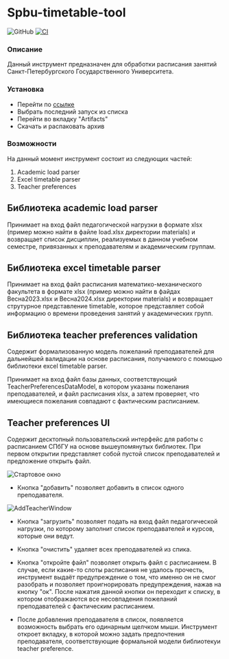 # Spbu-timetable-tool

![GitHub](https://img.shields.io/github/license/sayumikko/spbu-timetable-tool)
[![CI](https://github.com/sayumikko/Spbu-timetable-tool/actions/workflows/main.yml/badge.svg)](https://github.com/sayumikko/Spbu-timetable-tool/actions/workflows/main.yml)

### Описание

Данный инструмент предназначен для обработки расписания занятий Санкт-Петербургского Государственного Университета.

### Установка

- Перейти по [ссылке](https://github.com/sayumikko/Spbu-timetable-tool/actions/workflows/main.yml)
- Выбрать последний запуск из списка
- Перейти во вкладку "Artifacts"
- Скачать и распаковать архив

### Возможности

На данный момент инструмент состоит из следующих частей:

1. Academic load parser
2. Excel timetable parser
3. Teacher preferences

## Библиотека academic load parser

Принимает на вход файл педагогической нагрузки в формате xlsx (пример можно
найти в файле load.xlsx директории materials) и возвращает
список дисциплин, реализуемых в данном учебном семестре, привязанных к
преподавателям и академическим группам. 

## Библиотека excel timetable parser

Принимает на вход файл расписания математико-механического факультета в формате
xlsx (пример можно найти в файдах Весна2023.xlsx и Весна2024.xlsx директории
materials) и возвращает струтурное представление timetable, которое представляет собой
информацию о времени проведения занятий у академических групп.

## Библиотека teacher preferences validation

Содержит формализованную модель пожеланий преподавателей для дальнейшей валидации
на основе расписания, получаемого с помощью библиотеки excel timetable parser.

Принимает на вход файл базы данных, соответствующий TeacherPreferencesDataModel,
в котором указаны пожелания преподавателей, и файл расписания xlsx, а затем 
проверяет, что имеющиеся пожелания совпадают с фактическим расписанием. 

## Teacher preferences UI

Содержит десктопный пользовательский интерфейс для работы с расписанием
СПбГУ на основе вышеупомянутых библиотек. При первом открытии представляет собой пустой список преподавателей и предложение открыть файл.

![Стартовое окно](https://github.com/user-attachments/assets/f133da26-167d-474c-936b-881675291323)

- Кнопка "добавить" позволяет добавить в список одного преподавателя. 

![AddTeacherWindow](https://github.com/user-attachments/assets/3ed32b62-84db-4512-bf31-01ededf6c3c6)

- Кнопка "загрузить" позволяет подать на вход файл педагогической
нагрузки, по которому заполнит список преподавателей и курсов, 
которые они ведут.

- Кнопка "очистить" удаляет всех преподавателей из спика.

- Кнопка "откройте файл" позволяет открыть файл с расписанием.
В случае, если какие-то слоты расписания не удалось прочесть,
инструмент выдаёт предупреждение о том, что именно он не смог
разобрать и позволяет проигнорировать предупреждения, нажав на
кнопку "ок". После нажатия данной кнопки он переходит к списку,
в котором отображаются все несовпадения пожеланий преподавателей
с фактическим расписанием. 

- После добавления преподавателя в список, появляется возможность
выбрать его одинарным щелчком мыши. Инструмент откроет вкладку, в 
которой можно задать предпочтения преподавателя, соответствующие
формальной модели библиотекуи teacher preference. 